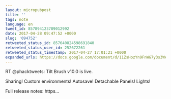 ```yaml
---
layout: micropubpost
title: ''
tags: note
language: en
tweet_id: 857894123789012992
date: 2017-04-28 09:47:52 +0000
slug: '094752'
retweeted_status_id: 857640824598691840
retweeted_status_user_id: 252672261
retweeted_status_timestamp: 2017-04-27 17:01:21 +0000
expanded_urls: https://docs.google.com/document/d/11ZsHozYn9FnWG7y3s3WAyKIACfbfwb4PbaS8cZ_xjvo/preview,https://twitter.com/phacktweets/status/857640824598691841/photo/1
---
```

RT @phacktweets: Tilt Brush v10.0 is live.

Sharing!  Custom environments! Autosave!  Detachable Panels! Lights!

Full release notes:
https…
